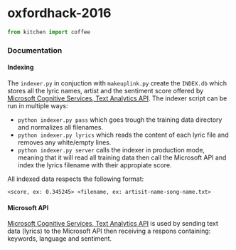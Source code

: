 # oxfordhack-2016
```python
from kitchen import coffee
```
### Documentation

#### Indexing
The ```indexer.py``` in conjuction with ```makeuplink.py``` create the ```INDEX.db``` which stores all the lyric names, artist and the sentiment score offered by [Microsoft Cognitive Services, Text Analytics API](https://www.microsoft.com/cognitive-services/en-us/text-analytics-api). The indexer script can be run in multiple ways: 
- ```python indexer.py pass``` which goes trough the training data directory and normalizes all filenames.
- ```python indexer.py lyrics``` which reads the content of each lyric file and removes any white/empty lines.
- ```python indexer.py server``` calls the indexer in production mode, meaning that it will read all training data then call the Microsoft API and index the lyrics filename with their appropiate score.

All indexed data respects the following format:

``` <score, ex: 0.345245> <filename, ex: artisit-name-song-name.txt> ```


#### Microsoft API
[Microsoft Cognitive Services, Text Analytics API](https://www.microsoft.com/cognitive-services/en-us/text-analytics-api) is used by sending text data (lyrics) to the Microsoft API then receiving a respons containing: keywords, language and sentiment.
